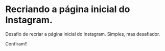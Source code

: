 # Recriando a página inicial do Instagram.

Desafio de recriar a página inicial do Instagram. Simples, mas desafiador.

Confiram!!
